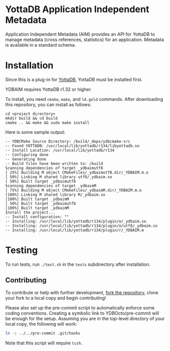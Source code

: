 # YottaDB Application Independent Metadata
Application Independent Metadata (AIM) provides an API for YottaDB to manage
metadata (cross references, statistics) for an application. Metadata is
available in a standard schema.

# Installation
Since this is a plug-in for [YottaDB](https://gitlab.com/YottaDB/DB/YDB),
YottaDB must be installed first.

YDBAIM requires YottaDB r1.32 or higher.

To install, you need `cmake`, `make`, and `ld.gold` commands. After
downloading this repository, you can install as follows:

```
cd <project directory>
mkdir build && cd build
cmake .. && make && sudo make install
```

Here is some sample output:
```
-- YDBCMake Source Directory: /build/_deps/ydbcmake-src
-- Found YOTTADB: /usr/local/lib/yottadb/r134/libyottadb.so
-- Install Location: /usr/local/lib/yottadb/r134
-- Configuring done
-- Generating done
-- Build files have been written to: /build
Scanning dependencies of target _ydbaimutf8
[ 25%] Building M object CMakeFiles/_ydbaimutf8.dir/_YDBAIM.m.o
[ 50%] Linking M shared library utf8/_ydbaim.so
[ 50%] Built target _ydbaimutf8
Scanning dependencies of target _ydbaimM
[ 75%] Building M object CMakeFiles/_ydbaimM.dir/_YDBAIM.m.o
[100%] Linking M shared library M/_ydbaim.so
[100%] Built target _ydbaimM
[ 50%] Built target _ydbaimutf8
[100%] Built target _ydbaimM
Install the project...
-- Install configuration: ""
-- Installing: /usr/local/lib/yottadb/r134/plugin/o/_ydbaim.so
-- Installing: /usr/local/lib/yottadb/r134/plugin/o/utf8/_ydbaim.so
-- Installing: /usr/local/lib/yottadb/r134/plugin/r/_YDBAIM.m
```

# Testing
To run tests, run `./test.sh` in the `tests` subdirectory after installation.

## Contributing
To contribute or help with further development, [fork the repository](https://docs.gitlab.com/ee/gitlab-basics/fork-project.html), clone your fork to a local copy and begin contributing!

Please also set up the pre-commit script to automatically enforce some coding conventions. Creating a symbolic link to YDBOcto/pre-commit will be enough for the setup. Assuming you are in the top-level directory of your local copy, the following will work:

```sh
ln -s ../../pre-commit .git/hooks
```

Note that this script will require `tcsh`.
